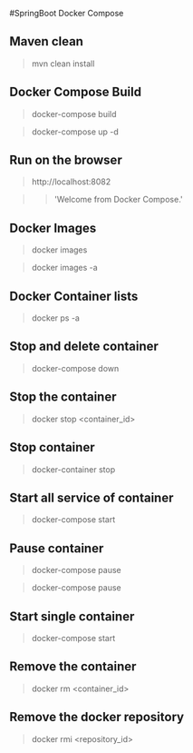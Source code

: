 #SpringBoot Docker Compose


## Maven clean
> mvn clean install

## Docker Compose Build 
> docker-compose build

> docker-compose up -d

## Run on the browser
> http://localhost:8082

>> 'Welcome from Docker Compose.'

## Docker Images
> docker images

> docker images -a

## Docker Container lists
> docker ps -a

## Stop and delete container
> docker-compose down

## Stop the container
> docker stop <container_id>

## Stop container
>docker-container stop

## Start all service of container
> docker-compose start

## Pause container
> docker-compose pause

> docker-compose pause <name>

## Start single container
> docker-compose start <name>

## Remove the container
> docker rm <container_id>
 
## Remove the docker repository
> docker rmi <repository_id>